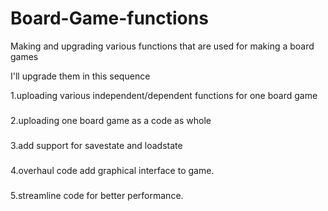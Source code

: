# Board-Game-functions
Making and upgrading various functions that are used for making a board games

I'll upgrade them in this sequence

1.uploading various independent/dependent functions for one board game
###
2.uploading one board game as a code as whole
###
3.add support for savestate and loadstate
###
4.overhaul code add graphical interface to game.
###
5.streamline code for better performance.

